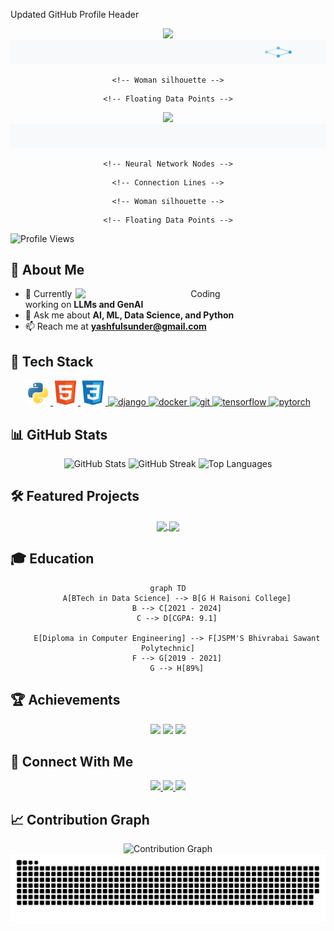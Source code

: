 <!-- Header Animation & Image -->
Updated GitHub Profile Header

<!-- Header Animation & Image -->
<div align="center">
  <img src="https://readme-typing-svg.herokuapp.com/?lines=Hi+👋+I'm+Yashashree+Fulsundar;Data+Science+Professional;AI+%26+ML+Enthusiast&center=true&width=380&height=50&color=2D9CDB">

  <!-- Data Scientist Banner -->
  <svg xmlns="http://www.w3.org/2000/svg" viewBox="0 0 800 60">
    <!-- Background -->
    <rect width="800" height="60" fill="#f8f9fa"/>
    

  <circle cx="650" cy="30" r="4" fill="#2D9CDB">
      <animate attributeName="opacity" values="0.3;1;0.3" dur="2s" repeatCount="indefinite"/>
  </circle>
    <circle cx="680" cy="20" r="4" fill="#2D9CDB">
      <animate attributeName="opacity" values="0.3;1;0.3" dur="2s" begin="0.3s" repeatCount="indefinite"/>
    </circle>
    <circle cx="680" cy="40" r="4" fill="#2D9CDB">
      <animate attributeName="opacity" values="0.3;1;0.3" dur="2s" begin="0.6s" repeatCount="indefinite"/>
    </circle>
    <circle cx="710" cy="30" r="4" fill="#2D9CDB">
      <animate attributeName="opacity" values="0.3;1;0.3" dur="2s" begin="0.9s" repeatCount="indefinite"/>
    </circle>
    
  <!-- Connection Lines -->
  <line x1="650" y1="30" x2="680" y2="20" stroke="#2D9CDB" stroke-width="1">
      <animate attributeName="opacity" values="0.3;1;0.3" dur="2s" repeatCount="indefinite"/>
    </line>
    <line x1="650" y1="30" x2="680" y2="40" stroke="#2D9CDB" stroke-width="1">
      <animate attributeName="opacity" values="0.3;1;0.3" dur="2s" begin="0.3s" repeatCount="indefinite"/>
    </line>
    <line x1="680" y1="20" x2="710" y2="30" stroke="#2D9CDB" stroke-width="1">
      <animate attributeName="opacity" values="0.3;1;0.3" dur="2s" begin="0.6s" repeatCount="indefinite"/>
    </line>
    <line x1="680" y1="40" x2="710" y2="30" stroke="#2D9CDB" stroke-width="1">
      <animate attributeName="opacity" values="0.3;1;0.3" dur="2s" begin="0.9s" repeatCount="indefinite"/>
    </line>
    
    <!-- Woman silhouette -->
  <path d="M100,45 C100,25 120,25 120,35 C120,15 140,15 140,35 L140,45" fill="#2D9CDB"/>
    <circle cx="120" cy="20" r="10" fill="#2D9CDB"/>
    
    <!-- Floating Data Points -->
  <g>
      <circle cx="160" cy="25" r="3" fill="#2D9CDB">
        <animate attributeName="cy" values="25;20;25" dur="3s" repeatCount="indefinite"/>
      </circle>
      <circle cx="180" cy="35" r="3" fill="#2D9CDB">
        <animate attributeName="cy" values="35;30;35" dur="3s" begin="0.5s" repeatCount="indefinite"/>
      </circle>
      <circle cx="200" cy="30" r="3" fill="#2D9CDB">
        <animate attributeName="cy" values="30;25;30" dur="3s" begin="1s" repeatCount="indefinite"/>
      </circle>
    </g>
  </svg>
  
  <img src="https://media.giphy.com/media/v1.Y2lkPTc5MGI3NjExNmZiOTMzYTE4YjZkYTUyYjc2ZGY5ZDRhZGRmZjEzM2QzZGE3YzM2MyZlcD12MV9pbnRlcm5hbF9naWZzX2dpZklkJmN0PXM/f3iwJFOVOwuy7K6FFw/giphy.gif" width="600px">
  
  <!-- Data Scientist Banner (repeated at bottom) -->
  <svg xmlns="http://www.w3.org/2000/svg" viewBox="0 0 800 60">
    <!-- Background -->
    <rect width="800" height="60" fill="#f8f9fa"/>
    
    <!-- Neural Network Nodes -->
  <circle cx="650" cy="30" r="4" fill="#2D9CDB">
      <animate attributeName="opacity" values="0.3;1;0.3" dur="2s" repeatCount="indefinite"/>
    </circle>
    <circle cx="680" cy="20" r="4" fill="#2D9CDB">
      <animate attributeName="opacity" values="0.3;1;0.3" dur="2s" begin="0.3s" repeatCount="indefinite"/>
    </circle>
    <circle cx="680" cy="40" r="4" fill="#2D9CDB">
      <animate attributeName="opacity" values="0.3;1;0.3" dur="2s" begin="0.6s" repeatCount="indefinite"/>
    </circle>
    <circle cx="710" cy="30" r="4" fill="#2D9CDB">
      <animate attributeName="opacity" values="0.3;1;0.3" dur="2s" begin="0.9s" repeatCount="indefinite"/>
    </circle>
    
    <!-- Connection Lines -->
  <line x1="650" y1="30" x2="680" y2="20" stroke="#2D9CDB" stroke-width="1">
      <animate attributeName="opacity" values="0.3;1;0.3" dur="2s" repeatCount="indefinite"/>
    </line>
    <line x1="650" y1="30" x2="680" y2="40" stroke="#2D9CDB" stroke-width="1">
      <animate attributeName="opacity" values="0.3;1;0.3" dur="2s" begin="0.3s" repeatCount="indefinite"/>
    </line>
    <line x1="680" y1="20" x2="710" y2="30" stroke="#2D9CDB" stroke-width="1">
      <animate attributeName="opacity" values="0.3;1;0.3" dur="2s" begin="0.6s" repeatCount="indefinite"/>
    </line>
    <line x1="680" y1="40" x2="710" y2="30" stroke="#2D9CDB" stroke-width="1">
      <animate attributeName="opacity" values="0.3;1;0.3" dur="2s" begin="0.9s" repeatCount="indefinite"/>
    </line>
    
    <!-- Woman silhouette -->
  <path d="M100,45 C100,25 120,25 120,35 C120,15 140,15 140,35 L140,45" fill="#2D9CDB"/>
    <circle cx="120" cy="20" r="10" fill="#2D9CDB"/>
    
    <!-- Floating Data Points -->
  <g>
      <circle cx="160" cy="25" r="3" fill="#2D9CDB">
        <animate attributeName="cy" values="25;20;25" dur="3s" repeatCount="indefinite"/>
      </circle>
      <circle cx="180" cy="35" r="3" fill="#2D9CDB">
        <animate attributeName="cy" values="35;30;35" dur="3s" begin="0.5s" repeatCount="indefinite"/>
      </circle>
      <circle cx="200" cy="30" r="3" fill="#2D9CDB">
        <animate attributeName="cy" values="30;25;30" dur="3s" begin="1s" repeatCount="indefinite"/>
      </circle>
    </g>
  </svg>
</div>

<!-- Profile Views Counter -->
<p align="left"> 
  <img src="https://komarev.com/ghpvc/?username=YourUsername&label=Profile%20views&color=0e75b6&style=flat" alt="Profile Views"> 
</p>

<!-- About Me Section -->
## 💫 About Me
<div align="center">
  <img align="right" alt="Coding" width="400" src="https://user-images.githubusercontent.com/74038190/229223263-cf2e4b07-2615-4f87-9c38-e37600f8381a.gif">
</div>

- 🌱 Currently working on **LLMs and GenAI**
- 💬 Ask me about **AI, ML, Data Science, and Python**
- 📫 Reach me at **yashfulsunder@gmail.com**

<!-- Tech Stack Section with Animations -->
## 🚀 Tech Stack
<div align="center">
  
  <!-- Programming Languages -->
  <a href="#" target="_blank"> 
    <img src="https://raw.githubusercontent.com/devicons/devicon/master/icons/python/python-original.svg" alt="python" width="40" height="40"/> 
  </a>
  <a href="#" target="_blank"> 
    <img src="https://raw.githubusercontent.com/devicons/devicon/master/icons/html5/html5-original.svg" alt="html5" width="40" height="40"/> 
  </a>
  <a href="#" target="_blank"> 
    <img src="https://raw.githubusercontent.com/devicons/devicon/master/icons/css3/css3-original.svg" alt="css3" width="40" height="40"/> 
  </a>

  <!-- Frameworks & Tools -->
  <a href="#" target="_blank">
    <img src="https://www.vectorlogo.zone/logos/djangoproject/djangoproject-icon.svg" alt="django" width="40" height="40"/>
  </a>
  <a href="#" target="_blank">
    <img src="https://www.vectorlogo.zone/logos/docker/docker-icon.svg" alt="docker" width="40" height="40"/>
  </a>
  <a href="#" target="_blank">
    <img src="https://www.vectorlogo.zone/logos/git-scm/git-scm-icon.svg" alt="git" width="40" height="40"/>
  </a>

  <!-- AI/ML Tools -->
  <a href="#" target="_blank">
    <img src="https://www.vectorlogo.zone/logos/tensorflow/tensorflow-icon.svg" alt="tensorflow" width="40" height="40"/>
  </a>
  <a href="#" target="_blank">
    <img src="https://www.vectorlogo.zone/logos/pytorch/pytorch-icon.svg" alt="pytorch" width="40" height="40"/>
  </a>
</div>

<!-- GitHub Stats with Animations -->
## 📊 GitHub Stats
<div align="center">
  <img src="https://github-readme-stats.vercel.app/api?username=YourUsername&show_icons=true&theme=radical" alt="GitHub Stats" />
  
  <img src="https://github-readme-streak-stats.herokuapp.com/?user=YourUsername&theme=radical" alt="GitHub Streak" />
  
  <img src="https://github-readme-stats.vercel.app/api/top-langs/?username=YourUsername&layout=compact&theme=radical" alt="Top Languages" />
</div>

<!-- Projects Section with Custom Cards -->
## 🛠️ Featured Projects
<div align="center">
  <a href="https://github.com/YourUsername/DocAssistBot">
    <img align="center" src="https://github-readme-stats.vercel.app/api/pin/?username=YourUsername&repo=DocAssistBot&theme=radical" />
  </a>
  <a href="https://github.com/YourUsername/CADCare">
    <img align="center" src="https://github-readme-stats.vercel.app/api/pin/?username=YourUsername&repo=CADCare&theme=radical" />
  </a>
</div>

<!-- Education Section with Timeline -->
## 🎓 Education
<div align="center">
  
```mermaid
graph TD
    A[BTech in Data Science] --> B[G H Raisoni College]
    B --> C[2021 - 2024]
    C --> D[CGPA: 9.1]
    
    E[Diploma in Computer Engineering] --> F[JSPM'S Bhivrabai Sawant Polytechnic]
    F --> G[2019 - 2021]
    G --> H[89%]
```

</div>

<!-- Achievements Section with Custom Badges -->
## 🏆 Achievements
<div align="center">
  <img src="https://img.shields.io/badge/Springer-Publication-blue?style=for-the-badge&logo=springer&logoColor=white" />
  <img src="https://img.shields.io/badge/Code_Vista_3.0-Winner-gold?style=for-the-badge" />
  <img src="https://img.shields.io/badge/Python_BootCamp-Completed-success?style=for-the-badge&logo=python&logoColor=white" />
</div>

<!-- Connect Section with Animated Badges -->
## 🤝 Connect With Me
<div align="center">
  <a href="mailto:yashfulsunder@gmail.com">
    <img src="https://img.shields.io/badge/Gmail-D14836?style=for-the-badge&logo=gmail&logoColor=white" />
  </a>
  <a href="https://www.linkedin.com/in/YourLinkedIn">
    <img src="https://img.shields.io/badge/LinkedIn-0077B5?style=for-the-badge&logo=linkedin&logoColor=white" />
  </a>
  <a href="https://github.com/YourUsername">
    <img src="https://img.shields.io/badge/GitHub-100000?style=for-the-badge&logo=github&logoColor=white" />
  </a>
</div>

<!-- Activity Graph -->
## 📈 Contribution Graph
<div align="center">
  <img src="https://activity-graph.herokuapp.com/graph?username=YourUsername&theme=radical" alt="Contribution Graph">
</div>

<!-- Snake Animation -->
<div align="center">
  <img src="https://raw.githubusercontent.com/platane/platane/output/github-contribution-grid-snake.svg" alt="snake">
</div>
